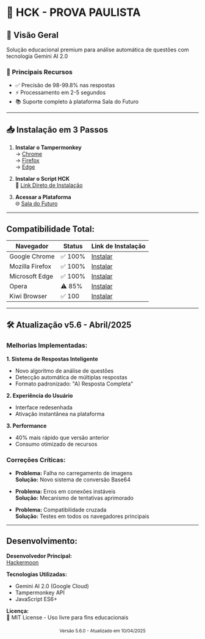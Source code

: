 # 🚀 HCK - PROVA PAULISTA

## 📌 Visão Geral
Solução educacional premium para análise automática de questões com tecnologia Gemini AI 2.0

### 🎯 Principais Recursos
- ✅ Precisão de 98-99.8% nas respostas
- ⚡ Processamento em 2-5 segundos
- 📚 Suporte completo à plataforma Sala do Futuro

---

## 📥 Instalação em 3 Passos

1. **Instalar o Tampermonkey**  
   → [Chrome](https://chrome.google.com/webstore/detail/tampermonkey/dhdgffkkebhmkfjojejmpbldmpobfkfo)  
   → [Firefox](https://addons.mozilla.org/firefox/addon/tampermonkey/)  
   → [Edge](https://microsoftedge.microsoft.com/addons/detail/tampermonkey/iikmkjmpaadaobahmlepeloendndfphd)

2. **Instalar o Script HCK**  
   🔗 [Link Direto de Instalação](https://greasyfork.org/pt-BR/scripts/532137-hck-v5-prova-paulista)

3. **Acessar a Plataforma**  
   🌐 [Sala do Futuro](https://saladofuturo.educacao.sp.gov.br)

---

## Compatibilidade Total:

| Navegador       | Status | Link de Instalação |
|-----------------|--------|--------------------|
| Google Chrome   | ✅ 100% | [Instalar](https://chrome.google.com/webstore/detail/tampermonkey/dhdgffkkebhmkfjojejmpbldmpobfkfo) |
| Mozilla Firefox | ✅ 100% | [Instalar](https://addons.mozilla.org/firefox/addon/tampermonkey/) |
| Microsoft Edge  | ✅ 100% | [Instalar](https://microsoftedge.microsoft.com/addons/detail/tampermonkey/iikmkjmpaadaobahmlepeloendndfphd) |
| Opera           | ⚠️ 85% | [Instalar](https://addons.opera.com/extensions/details/tampermonkey-beta/) |
| Kiwi Browser    | ✅ 100 |[Instalar](https://chromewebstore.google.com/detail/tampermonkey-legacy/lcmhijbkigalmkeommnijlpobloojgfn?pli=1) |

---

## 🛠 Atualização v5.6 - Abril/2025

### Melhorias Implementadas:

**1. Sistema de Respostas Inteligente**  
- Novo algoritmo de análise de questões  
- Detecção automática de múltiplas respostas  
- Formato padronizado: "A) Resposta Completa"  

**2. Experiência do Usuário**  
- Interface redesenhada  
- Ativação instantânea na plataforma  

**3. Performance**  
- 40% mais rápido que versão anterior  
- Consumo otimizado de recursos  

### Correções Críticas:

- **Problema:** Falha no carregamento de imagens  
  **Solução:** Novo sistema de conversão Base64  

- **Problema:** Erros em conexões instáveis  
  **Solução:** Mecanismo de tentativas aprimorado  

- **Problema:** Compatibilidade cruzada  
  **Solução:** Testes em todos os navegadores principais  

---

## Desenvolvimento:

**Desenvolvedor Principal:**  
[Hackermoon](https://github.com/hackermoon1)  

**Tecnologias Utilizadas:**  
- Gemini AI 2.0 (Google Cloud)  
- Tampermonkey API  
- JavaScript ES6+

**Licença:**  
📜 MIT License - Uso livre para fins educacionais

<div align="center" style="margin-top: 20px">
  <sub>Versão 5.6.0 - Atualizado em 10/04/2025</sub>
</div>
